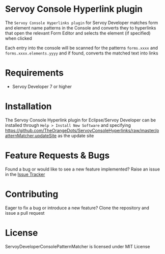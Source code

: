 # Servoy Console Hyperlink plugin
The `Servoy Console Hyperlinks plugin` for Servoy Developer matches form and element name patterns in the Console and converts they to hyperlinks that open the relevant Form Editor and selects the element (if specified) when clicked  

Each entry into the console will be scanned for the patterns `forms.xxxx` and `forms.xxxx.elements.yyyy` and if found, converts the matched text into links

# Requirements
- Servoy Developer 7 or higher

# Installation
The Servoy Console Hyperlink plugin for Eclipse/Servoy Developer can be installed through `Help > Install New Software` and specifying https://github.com/TheOrangeDots/ServoyConsoleHyperlinks/raw/master/patternMatcher.updateSite as the update site

# Feature Requests & Bugs
Found a bug or would like to see a new feature implemented? Raise an issue in the [Issue Tracker](https://github.com/TheOrangeDots/ServoyConsoleHyperlinks/issues)

# Contributing
Eager to fix a bug or introduce a new feature? Clone the repository and issue a pull request

# License
ServoyDeveloperConsolePatternMatcher is licensed under MIT License
